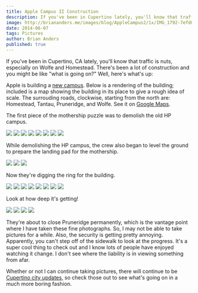 ```yaml
---
title: Apple Campus II Construction
description: If you've been in Cupertino lately, you'll know that traffic is nuts, especially on Wolfe and Homestead. Apple is building a new campus.
image: http://briananders.me/images/blog/AppleCampus2/1x/IMG_1792-7efd0e50.jpg
date: 2014-06-07
tags: Pictures
author: Brian Anders
published: true
---
```


If you've been in Cupertino, CA lately, you'll know that traffic is nuts, especially on Wolfe and Homestead. There's been a lot of construction and you might be like "what is going on?" Well, here's what's up:

Apple is building a <a href="http://www.cupertino.org/index.aspx?page=1107" target="_blank">new campus</a>. Below is a rendering of the building; included is a map showing the building in its place to give a rough idea of scale. The surrouding roads, clockwise, starting from the north are: Homestead, Tantau, Pruneridge, and Wolfe. See it on <a href="https://www.google.com/maps/@37.3323794,-122.0103602,16z" target="_blank">Google Maps</a>.

<div class="row">
<div class="apple-rendering"></div>
<div class="apple-map"></div>
</div>

The first piece of the mothership puzzle was to demolish the old HP campus.

<a class="image-holder panorama" href="/images/blog/AppleCampus2/IMG_0840.jpg" target="_blank"><img src="/images/blog/AppleCampus2/1x/IMG_0840.jpg" data-src-2x="/images/blog/AppleCampus2/2x/IMG_0840.jpg"></a>
<a class="image-holder" href="/images/blog/AppleCampus2/IMG_0848.jpg" target="_blank"><img src="/images/blog/AppleCampus2/1x/IMG_0848.jpg" data-src-2x="/images/blog/AppleCampus2/2x/IMG_0848.jpg"></a>
<a class="image-holder" href="/images/blog/AppleCampus2/IMG_0849.jpg" target="_blank"><img src="/images/blog/AppleCampus2/1x/IMG_0849.jpg" data-src-2x="/images/blog/AppleCampus2/2x/IMG_0849.jpg"></a>
<a class="image-holder" href="/images/blog/AppleCampus2/IMG_0852.jpg" target="_blank"><img src="/images/blog/AppleCampus2/1x/IMG_0852.jpg" data-src-2x="/images/blog/AppleCampus2/2x/IMG_0852.jpg"></a>
<a class="image-holder" href="/images/blog/AppleCampus2/IMG_0854.jpg" target="_blank"><img src="/images/blog/AppleCampus2/1x/IMG_0854.jpg" data-src-2x="/images/blog/AppleCampus2/2x/IMG_0854.jpg"></a>
<a class="image-holder panorama" href="/images/blog/AppleCampus2/IMG_0953.jpg" target="_blank"><img src="/images/blog/AppleCampus2/1x/IMG_0953.jpg" data-src-2x="/images/blog/AppleCampus2/2x/IMG_0953.jpg"></a>
<a class="image-holder panorama" href="/images/blog/AppleCampus2/IMG_1163.jpg" target="_blank"><img src="/images/blog/AppleCampus2/1x/IMG_1163.jpg" data-src-2x="/images/blog/AppleCampus2/2x/IMG_1163.jpg"></a>
<a class="image-holder panorama last" href="/images/blog/AppleCampus2/IMG_1164.jpg" target="_blank"><img src="/images/blog/AppleCampus2/1x/IMG_1164.jpg" data-src-2x="/images/blog/AppleCampus2/2x/IMG_1164.jpg"></a>

While demolishing the HP campus, the crew also began to level the ground to prepare the landing pad for the mothership.

<a class="image-holder" href="/images/blog/AppleCampus2/IMG_1468.jpg" target="_blank"><img src="/images/blog/AppleCampus2/1x/IMG_1468.jpg" data-src-2x="/images/blog/AppleCampus2/2x/IMG_1468.jpg"></a>
<a class="image-holder" href="/images/blog/AppleCampus2/IMG_1470.jpg" target="_blank"><img src="/images/blog/AppleCampus2/1x/IMG_1470.jpg" data-src-2x="/images/blog/AppleCampus2/2x/IMG_1470.jpg"></a>
<a class="image-holder last" href="/images/blog/AppleCampus2/IMG_1471.jpg" target="_blank"><img src="/images/blog/AppleCampus2/1x/IMG_1471.jpg" data-src-2x="/images/blog/AppleCampus2/2x/IMG_1471.jpg"></a>

Now they're digging the ring for the building.

<a class="image-holder" href="/images/blog/AppleCampus2/IMG_1780.jpg" target="_blank"><img src="/images/blog/AppleCampus2/1x/IMG_1780.jpg" data-src-2x="/images/blog/AppleCampus2/2x/IMG_1780.jpg"></a>
<a class="image-holder" href="/images/blog/AppleCampus2/IMG_1781.jpg" target="_blank"><img src="/images/blog/AppleCampus2/1x/IMG_1781.jpg" data-src-2x="/images/blog/AppleCampus2/2x/IMG_1781.jpg"></a>
<a class="image-holder" href="/images/blog/AppleCampus2/IMG_1782.jpg" target="_blank"><img src="/images/blog/AppleCampus2/1x/IMG_1782.jpg" data-src-2x="/images/blog/AppleCampus2/2x/IMG_1782.jpg"></a>
<a class="image-holder panorama" href="/images/blog/AppleCampus2/IMG_1788.jpg" target="_blank"><img src="/images/blog/AppleCampus2/1x/IMG_1788.jpg" data-src-2x="/images/blog/AppleCampus2/2x/IMG_1788.jpg"></a>
<a class="image-holder" href="/images/blog/AppleCampus2/IMG_1789.jpg" target="_blank"><img src="/images/blog/AppleCampus2/1x/IMG_1789.jpg" data-src-2x="/images/blog/AppleCampus2/2x/IMG_1789.jpg"></a>
<a class="image-holder" href="/images/blog/AppleCampus2/IMG_1790.jpg" target="_blank"><img src="/images/blog/AppleCampus2/1x/IMG_1790.jpg" data-src-2x="/images/blog/AppleCampus2/2x/IMG_1790.jpg"></a>
<a class="image-holder" href="/images/blog/AppleCampus2/IMG_1791.jpg" target="_blank"><img src="/images/blog/AppleCampus2/1x/IMG_1791.jpg" data-src-2x="/images/blog/AppleCampus2/2x/IMG_1791.jpg"></a>
<a class="image-holder last" href="/images/blog/AppleCampus2/IMG_1792.jpg" target="_blank"><img src="/images/blog/AppleCampus2/1x/IMG_1792.jpg" data-src-2x="/images/blog/AppleCampus2/2x/IMG_1792.jpg"></a>

Look at how deep it's getting!

<a class="image-holder" href="/images/blog/AppleCampus2/IMG_0045.jpg" target="_blank"><img src="/images/blog/AppleCampus2/1x/IMG_0045.jpg" data-src-2x="/images/blog/AppleCampus2/2x/IMG_0045.jpg"></a>
<a class="image-holder" href="/images/blog/AppleCampus2/IMG_0044.jpg" target="_blank"><img src="/images/blog/AppleCampus2/1x/IMG_0044.jpg" data-src-2x="/images/blog/AppleCampus2/2x/IMG_0044.jpg"></a>
<a class="image-holder panorama" href="/images/blog/AppleCampus2/IMG_0043.jpg" target="_blank"><img src="/images/blog/AppleCampus2/1x/IMG_0043.jpg" data-src-2x="/images/blog/AppleCampus2/2x/IMG_0043.jpg"></a>
<a class="image-holder last" href="/images/blog/AppleCampus2/IMG_0046.jpg" target="_blank"><img src="/images/blog/AppleCampus2/1x/IMG_0046.jpg" data-src-2x="/images/blog/AppleCampus2/2x/IMG_0046.jpg"></a>

They're about to close Pruneridge permanently, which is the vantage point where I have taken these fine photographs. So, I may not be able to take pictures for a while. Also, the security is getting pretty annoying. Apparently, you can't step off of the sidewalk to look at the progress. It's a super cool thing to check out and I know lots of people have enjoyed watching it change. I don't see where the liability is in viewing something from afar.

Whether or not I can continue taking pictures, there will continue to be <a href="http://www.cupertino.org/index.aspx?page=1223" target="_blank">Cupertino city updates</a>, so check those out to see what's going on in a much more boring fashion.
